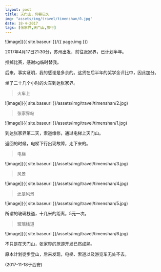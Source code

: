 ```yaml
---
layout: post
title: 天门山，仰慕已久
img: "assets/img/travel/timenshan/0.jpg"
date: 18-4-2017
tags: [张家界,天门山,旅行]
---
```


![image]({{ site.baseurl }}/{{ page.img }})

2017年4月17日21:30分，苏州出发，前往张家界，已计划半年。

推掉比赛，感谢xg临时替我。

后来，事实证明，我的感谢是多余的。这货在后半年的奖学金评比中，因此加分。

坐了二十几个小时的火车到达张家界。

> 火车上

![image]({{ site.baseurl }}/assets/img/travel/timenshan/2.jpg)

> 张家界站

![image]({{ site.baseurl }}/assets/img/travel/timenshan/1.jpg)

到达张家界第二天，索道维修，通过电梯上天门山。

返回的时候，电梯下行出现故障，走下来的。

> 电梯

![image]({{ site.baseurl }}/assets/img/travel/timenshan/3.jpg)

> 风景

![image]({{ site.baseurl }}/assets/img/travel/timenshan/4.jpg)

> 还是风景

![image]({{ site.baseurl }}/assets/img/travel/timenshan/5.jpg)

所谓的玻璃栈道，十几米的距离，5元一次。

> 玻璃栈道

![image]({{ site.baseurl }}/assets/img/travel/timenshan/6.jpg)

不只是在天门山，张家界的旅游开发已然成熟。

原本计划徒步登山，后来发现，电梯、索道以及游览车无处不去。

(2017-11-18于西安)






